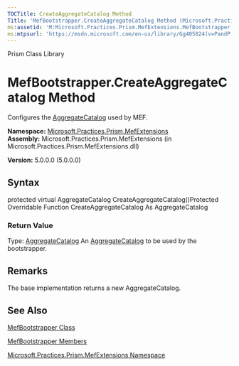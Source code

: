 ```yaml
---
TOCTitle: CreateAggregateCatalog Method
Title: 'MefBootstrapper.CreateAggregateCatalog Method (Microsoft.Practices.Prism.MefExtensions)'
ms:assetid: 'M:Microsoft.Practices.Prism.MefExtensions.MefBootstrapper.CreateAggregateCatalog'
ms:mtpsurl: 'https://msdn.microsoft.com/en-us/library/Gg405824(v=PandP.50)'
---
```


Prism Class Library

MefBootstrapper.CreateAggregateCatalog Method
=================================================

Configures the [AggregateCatalog](https://msdn.microsoft.com/p:microsoft.practices.prism.mefextensions.mefbootstrapper.aggregatecatalog) used by MEF.

**Namespace:** [Microsoft.Practices.Prism.MefExtensions](https://msdn.microsoft.com/n:microsoft.practices.prism.mefextensions)
**Assembly:** Microsoft.Practices.Prism.MefExtensions (in Microsoft.Practices.Prism.MefExtensions.dll)

**Version:** 5.0.0.0 (5.0.0.0)

## Syntax


protected virtual AggregateCatalog CreateAggregateCatalog()Protected Overridable Function CreateAggregateCatalog As AggregateCatalog
### Return Value

Type: [AggregateCatalog](http://msdn.microsoft.com/en-us/library/dd833165)
An [AggregateCatalog](https://msdn.microsoft.com/p:microsoft.practices.prism.mefextensions.mefbootstrapper.aggregatecatalog) to be used by the bootstrapper.

Remarks
-------

<span id="remarksToggle"></span> The base implementation returns a new AggregateCatalog.

See Also
--------


[MefBootstrapper Class](https://msdn.microsoft.com/t:microsoft.practices.prism.mefextensions.mefbootstrapper)

[MefBootstrapper Members](https://msdn.microsoft.com/allmembers.t:microsoft.practices.prism.mefextensions.mefbootstrapper)

[Microsoft.Practices.Prism.MefExtensions Namespace](https://msdn.microsoft.com/n:microsoft.practices.prism.mefextensions)
